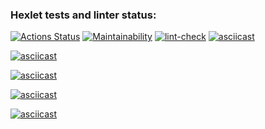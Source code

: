 ### Hexlet tests and linter status:
[![Actions Status](https://github.com/wintermute28/python-project-lvl1/workflows/hexlet-check/badge.svg)](https://github.com/wintermute28/python-project-lvl1/actions)
[![Maintainability](https://api.codeclimate.com/v1/badges/a99a88d28ad37a79dbf6/maintainability)](https://codeclimate.com/github/codeclimate/codeclimate/maintainability)
[![lint-check](https://github.com/wintermute28/python-project-lvl1/actions/workflows/lint_check.yml/badge.svg)](https://github.com/wintermute28/python-project-lvl1/actions/workflows/lint_check.yml)
[![asciicast](https://asciinema.org/a/jiSGvcqTR0SgZWHb0d1eljp4R.svg)](https://asciinema.org/a/jiSGvcqTR0SgZWHb0d1eljp4R)

[![asciicast](https://asciinema.org/a/lFuqITEFXHEg5fa0dxyz2epf6.svg)](https://asciinema.org/a/lFuqITEFXHEg5fa0dxyz2epf6)

[![asciicast](https://asciinema.org/a/PdXtMqACgl2UW7eNmylUd5QSs.svg)](https://asciinema.org/a/PdXtMqACgl2UW7eNmylUd5QSs)

[![asciicast](https://asciinema.org/a/VHXR6j4w72tTGoy0naL1quJki.svg)](https://asciinema.org/a/VHXR6j4w72tTGoy0naL1quJki)

[![asciicast](https://asciinema.org/a/yODstgWkZ4R0fHAjVtb7DK0GS.svg)](https://asciinema.org/a/yODstgWkZ4R0fHAjVtb7DK0GS)